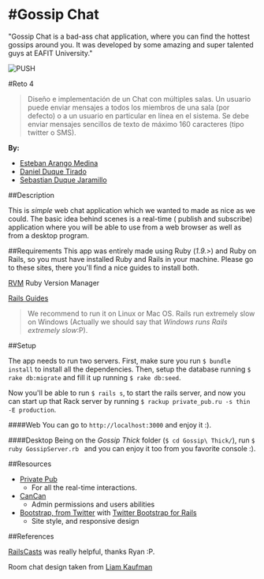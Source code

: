 #Gossip Chat
========

"Gossip Chat is a bad-ass chat application, where you can find the hottest gossips around you. It was developed by some amazing and super talented guys at EAFIT University."

 ![PUSH](https://github.com/esbanarango/Topicos-Especiales-en-Telematica/blob/master/Reto%204/Gossip/app/assets/images/gossip.jpg?raw=true)

#Reto 4

>Diseño e implementación de un Chat con múltiples salas. Un usuario puede enviar mensajes a todos los miembros de una sala (por defecto) o a un usuario en particular en línea en el sistema. Se debe enviar mensajes sencillos de texto de máximo 160 caracteres (tipo twitter o SMS).

 **By:**
  
   * [Esteban Arango Medina](https://github.com/esbanarango)
   * [Daniel Duque Tirado](https://github.com/DanielJDuque)
   * [Sebastian Duque Jaramillo](https://github.com/sduquej)

##Description

This is _simple_ web chat application which we wanted to made as nice as we could. The basic idea behind scenes is a real-time ( publish and subscribe) application where you will be able to use from a web browser as well as from a desktop program.

##Requirements
This app was entirely made using Ruby (_1.9.>_) and Ruby on Rails, so you must have installed Ruby and Rails in your machine. Please go to these sites, there you'll find a nice guides to install both.

 [RVM](https://rvm.io//) Ruby Version Manager

 [Rails Guides](http://guides.rubyonrails.org/getting_started.html)

>We recommend to run it on Linux or Mac OS. Rails run extremely slow on Windows (Actually we should say that _Windows runs Rails extremely slow_:P).

##Setup

The app needs to run two servers. 
First, make sure you run `$ bundle install` to install all the dependencies. Then, setup the database running `$ rake db:migrate` and  fill it up running `$ rake db:seed`.

Now you'll be able to run `$ rails s`, to start the rails server, and  now you can start up that Rack server by running `$ rackup private_pub.ru -s thin -E production`.

####Web
You can go to `http://localhost:3000` and enjoy it :).

####Desktop
Being on the _Gossip Thick_ folder (`$ cd Gossip\ Thick/`), run `$ ruby GossipServer.rb ` and you can enjoy it too from you favorite console :).

##Resources

* [Private Pub](https://github.com/ryanb/private_pub)
	* For all the real-time interactions.
* [CanCan](https://github.com/ryanb/cancan)
	* Admin permissions and users abilities
* [Bootstrap, from Twitter](http://twitter.github.com/bootstrap/) with [Twitter Bootstrap for Rails](https://github.com/seyhunak/twitter-bootstrap-rails)
	* Site style, and responsive design

##References

[RailsCasts](http://railscasts.com/) was really helpful, thanks Ryan :P.

Room chat design taken from [Liam Kaufman](http://liamkaufman.com/)